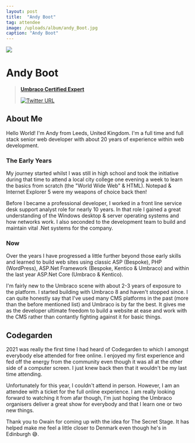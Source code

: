 ```yaml
---
layout: post
title:  "Andy Boot"
tag: attendee
image: /uploads/album/andy_Boot.jpg
caption: "Andy Boot"
---
```

![](/uploads/album/andy_Boot.jpg)
# Andy Boot


> **[Umbraco Certified Expert](https://umbraco.com/training/certified-developers/developer/?id=b117230b-ab0b-47b0-be05-5d9dea1f9887)**
> 
> [![Twitter URL](https://img.shields.io/twitter/url/https/twitter.com/andy_boot.svg?style=social&label=Follow%20%40andy_boot)](https://twitter.com/andy_boot)


## **About Me**

Hello World! I'm Andy from Leeds, United Kingdom. I'm a full time and full stack senior web developer with about 20 years of experience within web development. 

### **The Early Years**
My journey started whilst I was still in high school and took the initiative during that time to attend a local city college one evening a week to learn the basics from scratch (the "World Wide Web" & HTML). Notepad & Internet Explorer 5 were my weapons of choice back then!

Before I became a professional developer, I worked in a front line service desk support analyst role for nearly 10 years. In that role I gained a great understanding of the Windows desktop & server operating systems and how networks work. I also seconded to the development team to build and maintain vital .Net systems for the company.

### **Now**
Over the years I have progressed a little further beyond those early skills and learned to build web sites using classic ASP (Bespoke), PHP (WordPress), ASP.Net Framework (Bespoke, Kentico & Umbraco) and within the last year ASP.Net Core (Umbraco & Kentico). 

I'm fairly new to the Umbraco scene with about 2-3 years of exposure to the platform. I started building with Umbraco 8 and haven't stopped since. I can quite honestly say that I've used many CMS platforms in the past (more than the before mentioned list) and Umbraco is by far the best. It gives me as the developer ultimate freedom to build a website at ease and work with the CMS rather than contantly fighting against it for basic things.

## **Codegarden**
2021 was really the first time I had heard of Codegarden to which I amongst everybody else attended for free online. I enjoyed my first experience and fed off the energy from the community even though it was all at the other side of a computer screen. I just knew back then that it wouldn't be my last time attending. 

Unfortunately for this year, I couldn't attend in person. However, I am an attendee with a ticket for the full online experience. I am really looking forward to watching it from afar though, I'm just hoping the Umbraco organisers deliver a great show for everybody and that I learn one or two new things.

Thank you to Owain for coming up with the idea for The Secret Stage. It has helped make me feel a little closer to Denmark even though he's in Edinburgh 😅.